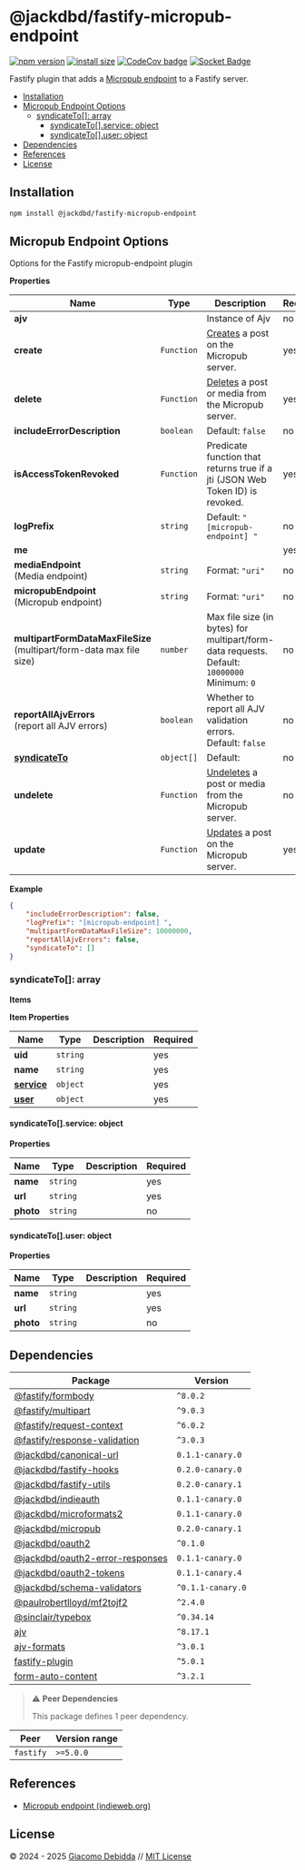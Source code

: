 # @jackdbd/fastify-micropub-endpoint

[![npm version](https://badge.fury.io/js/@jackdbd%2Ffastify-micropub-endpoint.svg)](https://badge.fury.io/js/@jackdbd%2Ffastify-micropub-endpoint)
[![install size](https://packagephobia.com/badge?p=@jackdbd/fastify-micropub-endpoint)](https://packagephobia.com/result?p=@jackdbd/fastify-micropub-endpoint)
[![CodeCov badge](https://codecov.io/gh/jackdbd/rapido/graph/badge.svg?token=BpFF8tmBYS)](https://app.codecov.io/gh/jackdbd/rapido?flags%5B0%5D=fastify-micropub-endpoint)
[![Socket Badge](https://socket.dev/api/badge/npm/package/@jackdbd/fastify-micropub-endpoint)](https://socket.dev/npm/package/@jackdbd/fastify-micropub-endpoint)

Fastify plugin that adds a [Micropub endpoint](https://www.w3.org/TR/micropub/) to a Fastify server.

- [Installation](#installation)
- [Micropub Endpoint Options](#micropub-endpoint-options)
  - [syndicateTo\[\]: array](#syndicateto-array)
    - [syndicateTo\[\]\.service: object](#syndicatetoservice-object)
    - [syndicateTo\[\]\.user: object](#syndicatetouser-object)
- [Dependencies](#dependencies)
- [References](#references)
- [License](#license)

## Installation

```sh
npm install @jackdbd/fastify-micropub-endpoint
```

## Micropub Endpoint Options

Options for the Fastify micropub-endpoint plugin

**Properties**

|Name|Type|Description|Required|
|----|----|-----------|--------|
|**ajv**||Instance of Ajv<br/>|no|
|**create**|`Function`|[Creates](https://micropub.spec.indieweb.org/#create) a post on the Micropub server.<br/>|yes|
|**delete**|`Function`|[Deletes](https://micropub.spec.indieweb.org/#delete) a post or media from the Micropub server.<br/>|yes|
|**includeErrorDescription**|`boolean`|Default: `false`<br/>|no|
|**isAccessTokenRevoked**|`Function`|Predicate function that returns true if a jti (JSON Web Token ID) is revoked.<br/>|yes|
|**logPrefix**|`string`|Default: `"[micropub-endpoint] "`<br/>|no|
|**me**|||yes|
|**mediaEndpoint**<br/>(Media endpoint)|`string`|Format: `"uri"`<br/>|no|
|**micropubEndpoint**<br/>(Micropub endpoint)|`string`|Format: `"uri"`<br/>|no|
|**multipartFormDataMaxFileSize**<br/>(multipart/form\-data max file size)|`number`|Max file size (in bytes) for multipart/form-data requests.<br/>Default: `10000000`<br/>Minimum: `0`<br/>|no|
|**reportAllAjvErrors**<br/>(report all AJV errors)|`boolean`|Whether to report all AJV validation errors.<br/>Default: `false`<br/>|no|
|[**syndicateTo**](#syndicateto)|`object[]`|Default: <br/>|no|
|**undelete**|`Function`|[Undeletes](https://micropub.spec.indieweb.org/#delete) a post or media from the Micropub server.<br/>|no|
|**update**|`Function`|[Updates](https://micropub.spec.indieweb.org/#update) a post on the Micropub server.<br/>|yes|

**Example**

```json
{
    "includeErrorDescription": false,
    "logPrefix": "[micropub-endpoint] ",
    "multipartFormDataMaxFileSize": 10000000,
    "reportAllAjvErrors": false,
    "syndicateTo": []
}
```

<a name="syndicateto"></a>
### syndicateTo\[\]: array

**Items**

**Item Properties**

|Name|Type|Description|Required|
|----|----|-----------|--------|
|**uid**|`string`||yes|
|**name**|`string`||yes|
|[**service**](#syndicatetoservice)|`object`||yes|
|[**user**](#syndicatetouser)|`object`||yes|

<a name="syndicatetoservice"></a>
#### syndicateTo\[\]\.service: object

**Properties**

|Name|Type|Description|Required|
|----|----|-----------|--------|
|**name**|`string`||yes|
|**url**|`string`||yes|
|**photo**|`string`||no|

<a name="syndicatetouser"></a>
#### syndicateTo\[\]\.user: object

**Properties**

|Name|Type|Description|Required|
|----|----|-----------|--------|
|**name**|`string`||yes|
|**url**|`string`||yes|
|**photo**|`string`||no|

## Dependencies

| Package | Version |
|---|---|
| [@fastify/formbody](https://www.npmjs.com/package/@fastify/formbody) | `^8.0.2` |
| [@fastify/multipart](https://www.npmjs.com/package/@fastify/multipart) | `^9.0.3` |
| [@fastify/request-context](https://www.npmjs.com/package/@fastify/request-context) | `^6.0.2` |
| [@fastify/response-validation](https://www.npmjs.com/package/@fastify/response-validation) | `^3.0.3` |
| [@jackdbd/canonical-url](https://www.npmjs.com/package/@jackdbd/canonical-url) | `0.1.1-canary.0` |
| [@jackdbd/fastify-hooks](https://www.npmjs.com/package/@jackdbd/fastify-hooks) | `0.2.0-canary.0` |
| [@jackdbd/fastify-utils](https://www.npmjs.com/package/@jackdbd/fastify-utils) | `0.2.0-canary.1` |
| [@jackdbd/indieauth](https://www.npmjs.com/package/@jackdbd/indieauth) | `0.1.1-canary.0` |
| [@jackdbd/microformats2](https://www.npmjs.com/package/@jackdbd/microformats2) | `0.1.1-canary.0` |
| [@jackdbd/micropub](https://www.npmjs.com/package/@jackdbd/micropub) | `0.2.0-canary.1` |
| [@jackdbd/oauth2](https://www.npmjs.com/package/@jackdbd/oauth2) | `^0.1.0` |
| [@jackdbd/oauth2-error-responses](https://www.npmjs.com/package/@jackdbd/oauth2-error-responses) | `0.1.1-canary.0` |
| [@jackdbd/oauth2-tokens](https://www.npmjs.com/package/@jackdbd/oauth2-tokens) | `0.1.1-canary.4` |
| [@jackdbd/schema-validators](https://www.npmjs.com/package/@jackdbd/schema-validators) | `^0.1.1-canary.0` |
| [@paulrobertlloyd/mf2tojf2](https://www.npmjs.com/package/@paulrobertlloyd/mf2tojf2) | `^2.4.0` |
| [@sinclair/typebox](https://www.npmjs.com/package/@sinclair/typebox) | `^0.34.14` |
| [ajv](https://www.npmjs.com/package/ajv) | `^8.17.1` |
| [ajv-formats](https://www.npmjs.com/package/ajv-formats) | `^3.0.1` |
| [fastify-plugin](https://www.npmjs.com/package/fastify-plugin) | `^5.0.1` |
| [form-auto-content](https://www.npmjs.com/package/form-auto-content) | `^3.2.1` |

> ⚠️ **Peer Dependencies**
>
> This package defines 1 peer dependency.

| Peer | Version range |
|---|---|
| `fastify` | `>=5.0.0` |

## References

- [Micropub endpoint (indieweb.org)](https://indieweb.org/micropub-endpoint)

## License

&copy; 2024 - 2025 [Giacomo Debidda](https://www.giacomodebidda.com/) // [MIT License](https://spdx.org/licenses/MIT.html)
